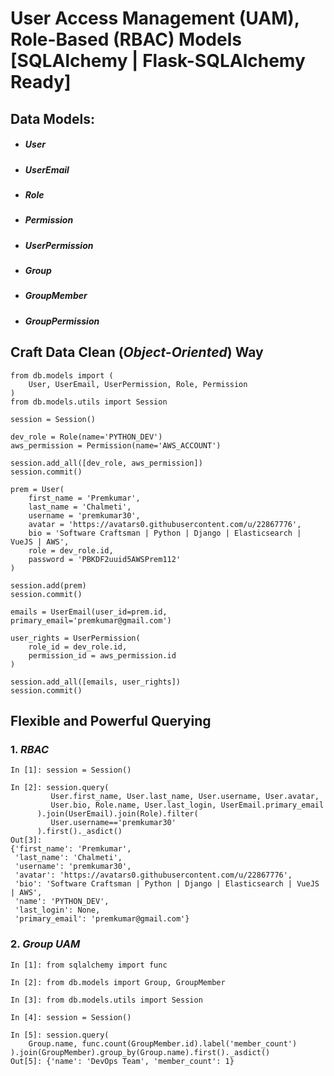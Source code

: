 # User Access Management (UAM), Role-Based (RBAC) Models [SQLAlchemy | Flask-SQLAlchemy Ready]

## Data Models:
  - ##### User
  - ##### UserEmail
  - ##### Role
  - ##### Permission
  - ##### UserPermission
  - ##### Group
  - ##### GroupMember
  - ##### GroupPermission

## Craft Data Clean (*Object-Oriented*) Way
    from db.models import (
        User, UserEmail, UserPermission, Role, Permission
    )
    from db.models.utils import Session

    session = Session()

    dev_role = Role(name='PYTHON_DEV')
    aws_permission = Permission(name='AWS_ACCOUNT')

    session.add_all([dev_role, aws_permission])
    session.commit()

    prem = User(
        first_name = 'Premkumar',
        last_name = 'Chalmeti',
        username = 'premkumar30',
        avatar = 'https://avatars0.githubusercontent.com/u/22867776',
        bio = 'Software Craftsman | Python | Django | Elasticsearch | VueJS | AWS',
        role = dev_role.id,
        password = 'PBKDF2uuid5AWSPrem112'
    )

    session.add(prem)
    session.commit()

    emails = UserEmail(user_id=prem.id, primary_email='premkumar@gmail.com')

    user_rights = UserPermission(
        role_id = dev_role.id,
        permission_id = aws_permission.id
    )

    session.add_all([emails, user_rights])
    session.commit()

## Flexible and Powerful  Querying

### 1. *RBAC*
    In [1]: session = Session()

    In [2]: session.query(
             User.first_name, User.last_name, User.username, User.avatar, 
             User.bio, Role.name, User.last_login, UserEmail.primary_email
          ).join(UserEmail).join(Role).filter(
             User.username=='premkumar30'
          ).first()._asdict()
    Out[3]: 
    {'first_name': 'Premkumar',
     'last_name': 'Chalmeti',
     'username': 'premkumar30',
     'avatar': 'https://avatars0.githubusercontent.com/u/22867776',
     'bio': 'Software Craftsman | Python | Django | Elasticsearch | VueJS | AWS',
     'name': 'PYTHON_DEV',
     'last_login': None,
     'primary_email': 'premkumar@gmail.com'}

### 2. *Group UAM*
    In [1]: from sqlalchemy import func
    
    In [2]: from db.models import Group, GroupMember
    
    In [3]: from db.models.utils import Session
    
    In [4]: session = Session()
    
    In [5]: session.query(
        Group.name, func.count(GroupMember.id).label('member_count')
    ).join(GroupMember).group_by(Group.name).first()._asdict()
    Out[5]: {'name': 'DevOps Team', 'member_count': 1}

